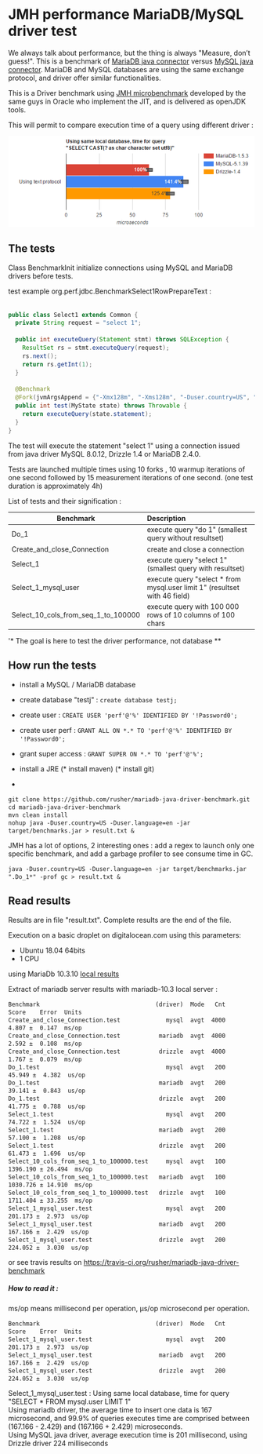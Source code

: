 # JMH performance MariaDB/MySQL driver test

We always talk about performance, but the thing is always "Measure, don’t guess!".
This is a benchmark of [MariaDB java connector](https://github.com/MariaDB/mariadb-connector-j) versus [MySQL java connector](https://github.com/mysql/mysql-connector-j).
MariaDB and MySQL databases are using the same exchange protocol, and driver offer similar functionalities. 

This is a Driver benchmark using [JMH microbenchmark](http://openjdk.java.net/projects/code-tools/jmh/)
developed by the same guys in Oracle who implement the JIT, and is delivered as openJDK tools.

This will permit to compare execution time of a query using different driver :
<center><img src ="results/select_one_data.png" /></center>


## The tests
Class BenchmarkInit initialize connections using MySQL and MariaDB drivers before tests.

test example org.perf.jdbc.BenchmarkSelect1RowPrepareText : 
```java

public class Select1 extends Common {
  private String request = "select 1";

  public int executeQuery(Statement stmt) throws SQLException {
    ResultSet rs = stmt.executeQuery(request);
    rs.next();
    return rs.getInt(1);
  }

  @Benchmark
  @Fork(jvmArgsAppend = {"-Xmx128m", "-Xms128m", "-Duser.country=US", "-Duser.language=en"})
  public int test(MyState state) throws Throwable {
    return executeQuery(state.statement);
  }
}
```

The test will execute the statement "select 1" using a connection issued from java driver MySQL 8.0.12, Drizzle 1.4 or MariaDB 2.4.0.

Tests are launched multiple times using 10 forks , 10 warmup iterations of one second followed by 15 measurement iterations of one second. (one test duration is approximately 4h)


List of tests and their signification :

|Benchmark       | Description |
|-----------|:----------|
| Do_1 | execute query "do 1" (smallest query without resultset)|
| Create_and_close_Connection | create and close a connection|
|Select_1| execute query "select 1" (smallest query with resultset)|
|Select_1_mysql_user| execute query "select * from mysql.user limit 1" (resultset with 46 field)|
|Select_10_cols_from_seq_1_to_100000| execute query with 100 000 rows of 10 columns of 100 chars|

'* The goal is here to test the driver performance, not database **

## How run the tests
* install a MySQL / MariaDB database
* create database "testj" : `create database testj;`
* create user : `CREATE USER 'perf'@'%' IDENTIFIED BY '!Password0';`
* create user perf : `GRANT ALL ON *.* TO 'perf'@'%' IDENTIFIED BY '!Password0';`
* grant super access : `GRANT SUPER ON *.* TO 'perf'@'%';`
* install a JRE
(* install maven)
(* install git)



*
```script
git clone https://github.com/rusher/mariadb-java-driver-benchmark.git
cd mariadb-java-driver-benchmark
mvn clean install
nohup java -Duser.country=US -Duser.language=en -jar target/benchmarks.jar > result.txt &
```
 
JMH has a lot of options, 2 interesting ones : add a regex to launch only one specific benchmark, and add a garbage profiler to see consume time in GC.
```script
java -Duser.country=US -Duser.language=en -jar target/benchmarks.jar  ".Do_1*" -prof gc > result.txt &
```

## Read results 

Results are in file "result.txt".
Complete results are the end of the file. 

Execution on a basic droplet on digitalocean.com using this parameters:
- Ubuntu 18.04 64bits
- 1 CPU

using MariaDb 10.3.10 <a href='results/result_mariadb-10.3_server_local.txt'>local results</a>

Extract of mariadb server results with mariadb-10.3 local server :
```
Benchmark                                 (driver)  Mode   Cnt     Score    Error  Units
Create_and_close_Connection.test             mysql  avgt  4000     4.807 ±  0.147  ms/op
Create_and_close_Connection.test           mariadb  avgt  4000     2.592 ±  0.108  ms/op
Create_and_close_Connection.test           drizzle  avgt  4000     1.767 ±  0.079  ms/op
Do_1.test                                    mysql  avgt   200    45.949 ±  4.382  us/op
Do_1.test                                  mariadb  avgt   200    39.141 ±  0.843  us/op
Do_1.test                                  drizzle  avgt   200    41.775 ±  0.788  us/op
Select_1.test                                mysql  avgt   200    74.722 ±  1.524  us/op
Select_1.test                              mariadb  avgt   200    57.100 ±  1.208  us/op
Select_1.test                              drizzle  avgt   200    61.473 ±  1.696  us/op
Select_10_cols_from_seq_1_to_100000.test     mysql  avgt   100  1396.190 ± 26.494  ms/op
Select_10_cols_from_seq_1_to_100000.test   mariadb  avgt   100  1030.726 ± 14.910  ms/op
Select_10_cols_from_seq_1_to_100000.test   drizzle  avgt   100  1711.404 ± 33.255  ms/op
Select_1_mysql_user.test                     mysql  avgt   200   201.173 ±  2.973  us/op
Select_1_mysql_user.test                   mariadb  avgt   200   167.166 ±  2.429  us/op
Select_1_mysql_user.test                   drizzle  avgt   200   224.052 ±  3.030  us/op
```
or see travis results on https://travis-ci.org/rusher/mariadb-java-driver-benchmark

##### How to read it :

ms/op means millisecond per operation, µs/op microsecond per operation.

```
Benchmark                                 (driver)  Mode   Cnt     Score    Error  Units
Select_1_mysql_user.test                     mysql  avgt   200   201.173 ±  2.973  us/op
Select_1_mysql_user.test                   mariadb  avgt   200   167.166 ±  2.429  us/op
Select_1_mysql_user.test                   drizzle  avgt   200   224.052 ±  3.030  us/op
```


<p>Select_1_mysql_user.test : Using same local database, time for query "SELECT * FROM mysql.user LIMIT 1" <br/>
Using mariadb driver, the average time to insert one data is 167 microsecond, and 99.9% of queries executes time are comprised between (167.166 - 2.429) and (167.166 + 2.429) microseconds.<br/>
Using MySQL java driver, average execution time is 201 millisecond, using Drizzle driver 224 milliseconds
   </p>



